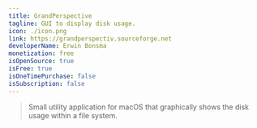 ```yaml
---
title: GrandPerspective
tagline: GUI to display disk usage.
icon: ./icon.png
link: https://grandperspectiv.sourceforge.net
developerName: Erwin Bonsma
monetization: free
isOpenSource: true
isFree: true
isOneTimePurchase: false
isSubscription: false
---
```


> Small utility application for macOS that graphically shows the disk usage within a file system.
